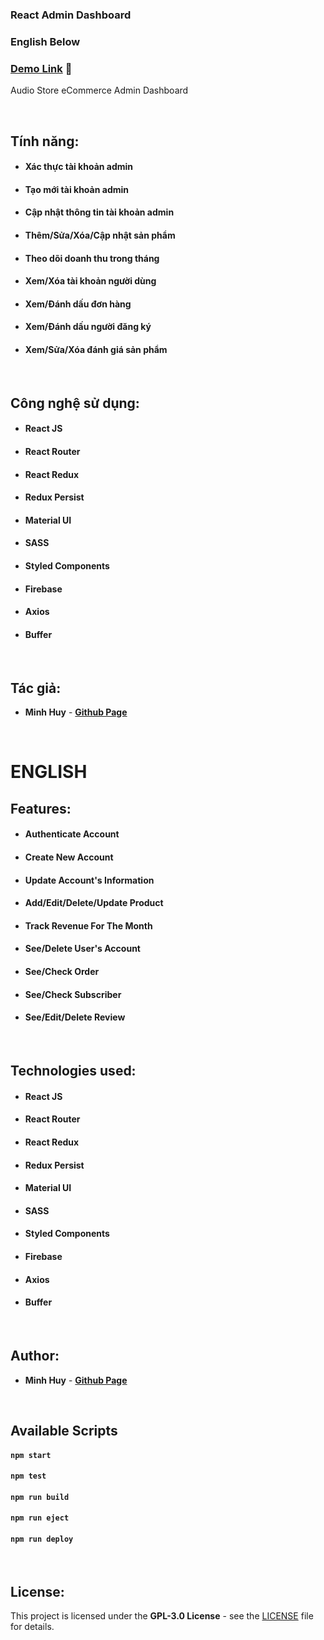 ### React Admin Dashboard

### English Below

### [Demo Link](https://ecommerce-stor3-admin.netlify.app/) 🔗

Audio Store eCommerce Admin Dashboard

<br/>

## Tính năng:

- #### Xác thực tài khoản admin

- #### Tạo mới tài khoản admin

- #### Cập nhật thông tin tài khoản admin

- #### Thêm/Sửa/Xóa/Cập nhật sản phẩm

- #### Theo dõi doanh thu trong tháng

- #### Xem/Xóa tài khoản người dùng

- #### Xem/Đánh dấu đơn hàng

- #### Xem/Đánh dấu người đăng ký

- #### Xem/Sửa/Xóa đánh giá sản phẩm

<br/>

## Công nghệ sử dụng:

- #### **React JS**
- #### **React Router**
- #### **React Redux**
- #### **Redux Persist**
- #### **Material UI**
- #### **SASS**
- #### **Styled Components**
- #### **Firebase**
- #### **Axios**
- #### **Buffer**

<br/>

## Tác giả:

- **Minh Huy** - **[Github Page](https://github.com/tiroxuki0)**

<br/>

# ENGLISH

## Features:

- #### Authenticate Account

- #### Create New Account

- #### Update Account's Information

- #### Add/Edit/Delete/Update Product

- #### Track Revenue For The Month

- #### See/Delete User's Account

- #### See/Check Order

- #### See/Check Subscriber

- #### See/Edit/Delete Review

<br/>

## Technologies used:

- #### **React JS**
- #### **React Router**
- #### **React Redux**
- #### **Redux Persist**
- #### **Material UI**
- #### **SASS**
- #### **Styled Components**
- #### **Firebase**
- #### **Axios**
- #### **Buffer**

<br/>

## Author:

- **Minh Huy** - **[Github Page](https://github.com/tiroxuki0)**

<br/>

## Available Scripts

#### `npm start`

#### `npm test`

#### `npm run build`

#### `npm run eject`

#### `npm run deploy`

<br/>

## License:

This project is licensed under the **GPL-3.0 License** - see the [LICENSE](LICENSE) file for details.
